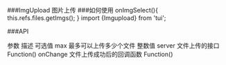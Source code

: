 ###ImgUpload
图片上传
###如何使用
onImgSelect(){
    this.refs.files.getImgs();
}
import {Imgupload} from 'tui';
<Imgupload max={1} ref="imgs" server={ImageServer.upload} onChange={this.onImgSelect.bind(this)}/>

###API

参数          描述                      可选值
max           最多可以上传多少个文件      整数值
server        文件上传的接口             Function()
onChange      文件上传成功后的回调函数     Function()